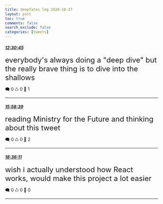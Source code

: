 ```yaml
---
title: deepfates log 2020-10-27
layout: post
toc: true
comments: false
search_exclude: false
categories: [tweets]
---
```



#### <a href = "https://twitter.com/deepfates/status/1321157401303797761">*12:30:45*</a>

<font size="5">everybody's always doing a "deep dive" but the really brave thing is to dive into the shallows</font>



🗨️ 0 ♺ 0 🤍  1   

---
    
#### <a href = "https://twitter.com/deepfates/status/1321209723383914500">*15:58:39*</a>

<font size="5">reading Ministry for the Future and thinking about this tweet</font>



🗨️ 0 ♺ 0 🤍  2   

---
    
#### <a href = "https://twitter.com/deepfates/status/1321249369388101634">*18:36:11*</a>

<font size="5">wish i actually understood how React works, would make this project a lot easier</font>



🗨️ 0 ♺ 0 🤍  0   

---
    
            

